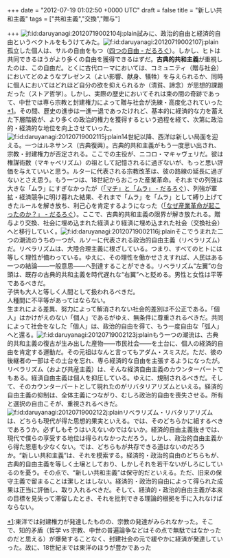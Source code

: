 
+++
date = "2012-07-19 01:02:50 +0000 UTC"
draft = false
title = "新しい共和主義"
tags = ["共和主義","交換","贈与"]

+++
<img src="http://cdn-ak.f.st-hatena.com/images/fotolife/d/daruyanagi/20120719/20120719002104.jpg" alt="f:id:daruyanagi:20120719002104j:plain" title="f:id:daruyanagi:20120719002104j:plain" class="hatena-fotolife"/>試みに、政治的自由と経済的自由というベクトルをもうけてみた。<img src="http://cdn-ak.f.st-hatena.com/images/fotolife/d/daruyanagi/20120719/20120719002107.jpg" alt="f:id:daruyanagi:20120719002107j:plain" title="f:id:daruyanagi:20120719002107j:plain" class="hatena-fotolife"/>孤立した個人は、サルの自由をもつ（<a href="http://daruyanagi.hatenablog.com/entry/2012/06/16/152148">四つの自由 - だるろぐ</a>）。しかし、ヒトは共同できるほうがより多くの自由を獲得できるはずだ。**古典的共和主義**が重視したのは、この自由だ。とくに古代ローマにおいては、コミュニティ（贈与社会）においてどのようなプレゼンス（よい影響、献身、犠牲）を与えられるか、同時に個人においてはどれほど自分の欲を抑えられるか（清貧、諦念）が思想的課題だった（ストア哲学）。しかし、実際の歴史においてそれは束の間の奇跡であって、中世では専ら宗教と封建権力によって贈与社会が洗練・高度化されていった<a href="#f1" name="fn1" title="東洋では封建権力が発達したものの、宗教の発達がみられなかった。そこで、知的矛盾（哲学 vs 宗教、中世の普遍論争などはその点で無駄ではなかったのだと思える）が爆発することなく、封建社会の元で緩やかに経済が発達していった。故に、18世紀までは東洋のほうが豊かであった">*1</a>。その間、歴史の進歩は一進一退であったけれど、基本的に経済的な力を蓄えた下層階級が、より多くの政治的権力を獲得するという過程を経て、次第に政治的・経済的な地位を向上させていった。<img src="http://cdn-ak.f.st-hatena.com/images/fotolife/d/daruyanagi/20120719/20120719002115.jpg" alt="f:id:daruyanagi:20120719002115j:plain" title="f:id:daruyanagi:20120719002115j:plain" class="hatena-fotolife"/>14世紀以降、西洋は新しい局面を迎える。一つはルネサンス（古典復興）。古典的共和主義がもう一度思い出され、宗教・封建権力が否定される。ここでの主役が、ニコロ・マキャヴェリだ。彼は権謀術数（マキャベリズム）の祖として記憶されるに過ぎないが、もっと思い評価を与えていいと思う。ルターに代表される宗教改革は、彼の路線の延長に過ぎないとさえ思う。もう一つは、18世紀からおこった産業革命。それまでの列強は大きな「ムラ」にすぎなかったが（<a href="http://daruyanagi.hatenablog.com/entry/2012/07/19/000912">「マチ」と「ムラ」 - だるろぐ</a>）、列強が軍拡・経済競争に明け暮れた結果、それまで「ムラ」を「ムラ」として縛り上げてきたルールを解き放ち、利己心を肯定するようになった（<a href="http://daruyanagi.hatenablog.com/entry/2011/12/07/214926">「なぜ産業革命が起こったのか？」 - だるろぐ</a>）。ここで、古典的共和主義の限界が解き放たれる。贈与より交換、社会に埋め込まれた経済より経済に埋め込まれた社会（交換社会）へと移行していく。<img src="http://cdn-ak.f.st-hatena.com/images/fotolife/d/daruyanagi/20120719/20120719002116.jpg" alt="f:id:daruyanagi:20120719002116j:plain" title="f:id:daruyanagi:20120719002116j:plain" class="hatena-fotolife"/>そこでうまれた二つの潮流のうちの一つが、ルソーに代表される政治的自由主義（リベラリズム）だ。リベラリズムは、大陸合理主義に根ざしている。つまり、すべてのヒトには等しく理性が備わっている。ゆえに、その理性を働かせさえすれば、人民はある一つの結論――一般意思――へ到達することができる。リベラリズム“左翼”の台頭は、既存の古典的共和主義を時代遅れな“右翼”へと貶める。男性と女性は平等であるべきだ。<br/>
子供も大人と等しく人間として扱われるべきだ。<br/>
人種間に不平等があってはならない。<br/>
生まれによる差異、努力によって解消されない社会的差別は不公正である。「個人」はかけがえのない「個人」であるがゆえ、無条件に尊重されるべきだ。共同によって社会をなした「個人」は、政治的自由を得て、もう一度自由な「弧人」へと還る。<img src="http://cdn-ak.f.st-hatena.com/images/fotolife/d/daruyanagi/20120719/20120719002123.jpg" alt="f:id:daruyanagi:20120719002123j:plain" title="f:id:daruyanagi:20120719002123j:plain" class="hatena-fotolife"/>もう一つの潮流は、古典的共和主義の復古が生み出した産物――市民社会――を土台に、個人の経済的自由を肯定する運動だ。その元祖はなんと言ってもアダム・スミスだ。ただ、彼の後継者の一部はその土台を忘れ、専ら経済的な自由を主張するようになったが。リベラリズム（および共産主義）は、そんな経済自由主義のカウンターパートでもある。経済自由主義は個人を抑圧している。ゆえに、規制されるべきだ。そして、そのカウンターパートとして現れたのがリバタリアリズムといえる。経済的自由主義の抑制は、全体主義につながり、むしろ政治的自由を喪失させる。所有と選択の自由こそが、重視されるべきだ。<img src="http://cdn-ak.f.st-hatena.com/images/fotolife/d/daruyanagi/20120719/20120719002122.jpg" alt="f:id:daruyanagi:20120719002122j:plain" title="f:id:daruyanagi:20120719002122j:plain" class="hatena-fotolife"/>リベラリズム・リバタリアリズムは、どちらも現代が得た思想的果実といえる。では、そのどちらかに組するべきであろうか。必ずしもそうはいえないのではないか。経済的自由主義抜きでは、現代で僕らの享受する地位は得られなかっただろう。しかし、政治的自由主義から得た恩恵も少なくない。では、どちらもが共存できる道はないのだろうか。“新しい共和主義”は、それを模索する。経済的・政治的自由のどちらもが、古典的自由主義を等しく土壌としており、しかしそれを若干ないがしろにしているのを憂う。その点で、“新しい共和主義”は保守的だといえる。ただ、旧来の保守主義で留まることは潔しとはしない。経済的・政治的自由によって得られた成果は正当に評価し、取り入れるべきだ。そして、経済的・政治的自由主義が本来の目標を見失って滞留したとき、それを批判できる理論的根拠を手に入れなけばならない。
<div class="footnote">
<a href="#fn1" name="f1" class="footnote-number">*1</a><span class="footnote-delimiter">:</span><span class="footnote-text">東洋では封建権力が発達したものの、宗教の発達がみられなかった。そこで、知的矛盾（哲学 vs 宗教、中世の普遍論争などはその点で無駄ではなかったのだと思える）が爆発することなく、封建社会の元で緩やかに経済が発達していった。故に、18世紀までは東洋のほうが豊かであった</span>
</div>

